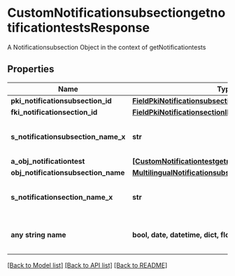 # CustomNotificationsubsectiongetnotificationtestsResponse

A Notificationsubsection Object in the context of getNotificationtests

## Properties
Name | Type | Description | Notes
------------ | ------------- | ------------- | -------------
**pki_notificationsubsection_id** | [**FieldPkiNotificationsubsectionID**](FieldPkiNotificationsubsectionID.md) |  | 
**fki_notificationsection_id** | [**FieldPkiNotificationsectionID**](FieldPkiNotificationsectionID.md) |  | 
**s_notificationsubsection_name_x** | **str** | The name of the Notificationsubsection in the language of the requester | 
**a_obj_notificationtest** | [**[CustomNotificationtestgetnotificationtestsResponse]**](CustomNotificationtestgetnotificationtestsResponse.md) |  | 
**obj_notificationsubsection_name** | [**MultilingualNotificationsubsectionName**](MultilingualNotificationsubsectionName.md) |  | [optional] 
**s_notificationsection_name_x** | **str** | The name of the Notificationsection in the language of the requester | [optional] 
**any string name** | **bool, date, datetime, dict, float, int, list, str, none_type** | any string name can be used but the value must be the correct type | [optional]

[[Back to Model list]](../README.md#documentation-for-models) [[Back to API list]](../README.md#documentation-for-api-endpoints) [[Back to README]](../README.md)


